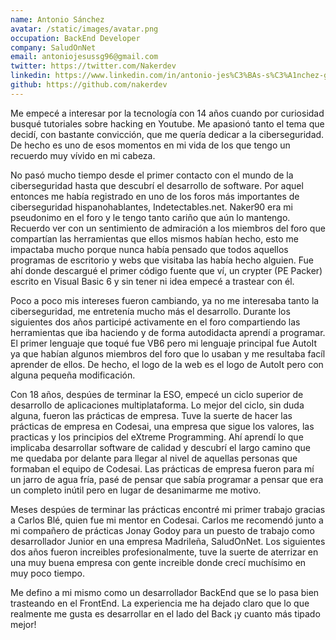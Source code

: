 ```yaml
---
name: Antonio Sánchez
avatar: /static/images/avatar.png
occupation: BackEnd Developer
company: SaludOnNet
email: antoniojesussg96@gmail.com
twitter: https://twitter.com/Nakerdev
linkedin: https://www.linkedin.com/in/antonio-jes%C3%BAs-s%C3%A1nchez-gonz%C3%A1lez-9b1b88121/
github: https://github.com/nakerdev
---
```


Me empecé a interesar por la tecnología con 14 años cuando por curiosidad busqué tutoriales sobre hacking en Youtube. Me apasionó tanto el tema que decidí, con bastante convicción, que me quería dedicar a la ciberseguridad. De hecho es uno de esos momentos en mi vida de los que tengo un recuerdo muy vívido en mi cabeza.

No pasó mucho tiempo desde el primer contacto con el mundo de la ciberseguridad hasta que descubrí el desarrollo de software. Por aquel entonces me había registrado en uno de los foros más importantes de ciberseguridad hispanohablantes, Indetectables.net. Naker90 era mi pseudonimo en el foro y le tengo tanto cariño que aún lo mantengo.
Recuerdo ver con un sentimiento de admiración a los miembros del foro que compartían las herramientas que ellos mismos habían hecho, esto me impactaba mucho porque nunca había pensado que todos aquellos programas de escritorio y webs que visitaba las había hecho alguien. Fue ahí donde descargué el primer código fuente que ví, un crypter (PE Packer) escrito en Visual Basic 6 y sin tener ni idea empecé a trastear con él.

Poco a poco mis intereses fueron cambiando, ya no me interesaba tanto la ciberseguridad, me entretenía mucho más el desarrollo. Durante los siguientes dos años participé activamente en el foro compartiendo las herramientas que iba haciendo y de forma autodidacta aprendí a programar. El primer lenguaje que toqué fue VB6 pero mi lenguaje principal fue AutoIt ya que habían algunos miembros del foro que lo usaban y me resultaba facíl aprender de ellos. De hecho, el logo de la web es el logo de AutoIt pero con alguna pequeña modificación.

Con 18 años, despúes de terminar la ESO, empecé un ciclo superior de desarrollo de aplicaciones multiplataforma. Lo mejor del ciclo, sin duda alguna, fueron las prácticas de empresa. Tuve la suerte de hacer las prácticas de empresa en Codesai, una empresa que sigue los valores, las practicas y los principios del eXtreme Programming. Ahí aprendí lo que implicaba desarrollar software de calidad y descubrí el largo camino que me quedaba por delante para llegar al nivel de aquellas personas que formaban el equipo de Codesai. Las prácticas de empresa fueron para mí un jarro de agua fría, pasé de pensar que sabía programar a pensar que era un completo inútil pero en lugar de desanimarme me motivo.

Meses despúes de terminar las prácticas encontré mi primer trabajo gracias a Carlos Blé, quien fue mi mentor en Codesai. Carlos me recomendó junto a mi compañero de prácticas Jonay Godoy para un puesto de trabajo como desarrollador Junior en una empresa Madrileña, SaludOnNet. Los siguientes dos años fueron increibles profesionalmente, tuve la suerte de aterrizar en una muy buena empresa con gente increible donde crecí muchísimo en muy poco tiempo.

Me defino a mi mismo como un desarrollador BackEnd que se lo pasa bien trasteando en el FrontEnd. La experiencia me ha dejado claro que lo que realmente me gusta es desarrollar en el lado del Back ¡y cuanto más tipado mejor!
